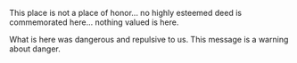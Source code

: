 This place is not a place of honor... no highly esteemed deed is commemorated
here... nothing valued is here.

What is here was dangerous and repulsive to us. This message is a warning about
danger. 
